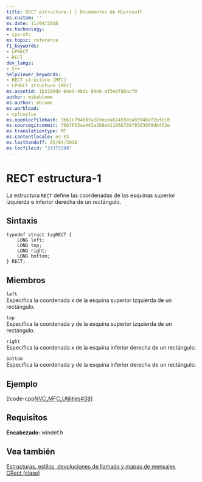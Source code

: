 ```yaml
---
title: RECT estructura-1 | Documentos de Microsoft
ms.custom: ''
ms.date: 11/04/2016
ms.technology:
- cpp-mfc
ms.topic: reference
f1_keywords:
- LPRECT
- RECT
dev_langs:
- C++
helpviewer_keywords:
- RECT structure [MFC]
- LPRECT structure [MFC]
ms.assetid: 1b3160de-64e9-40d1-89eb-af3e0fd6acf0
author: mikeblome
ms.author: mblome
ms.workload:
- cplusplus
ms.openlocfilehash: 3b61c794b8fa383eeea62459a5a83948ef2efe10
ms.sourcegitcommit: 76b7653ae443a2b8eb1186b789f8503609d6453e
ms.translationtype: MT
ms.contentlocale: es-ES
ms.lasthandoff: 05/04/2018
ms.locfileid: "33372598"
---
```

# <a name="rect-structure1"></a>RECT estructura-1
La estructura `RECT` define las coordenadas de las esquinas superior izquierda e inferior derecha de un rectángulo.  
  
## <a name="syntax"></a>Sintaxis  
  
```  
typedef struct tagRECT {  
    LONG left;  
    LONG top;  
    LONG right;  
    LONG bottom;  
} RECT;  
```  
  
## <a name="members"></a>Miembros  
 `left`  
 Especifica la coordenada x de la esquina superior izquierda de un rectángulo.  
  
 `top`  
 Especifica la coordenada y de la esquina superior izquierda de un rectángulo.  
  
 `right`  
 Especifica la coordenada x de la esquina inferior derecha de un rectángulo.  
  
 `bottom`  
 Especifica la coordenada y de la esquina inferior derecha de un rectángulo.  
  
## <a name="example"></a>Ejemplo  
 [!code-cpp[NVC_MFC_Utilities#38](../../mfc/codesnippet/cpp/rect-structure1_1.cpp)]  
  
## <a name="requirements"></a>Requisitos  
 **Encabezado:** windef.h  
  
## <a name="see-also"></a>Vea también  
 [Estructuras, estilos, devoluciones de llamada y mapas de mensajes](../../mfc/reference/structures-styles-callbacks-and-message-maps.md)   
 [CRect (clase)](../../atl-mfc-shared/reference/crect-class.md)
